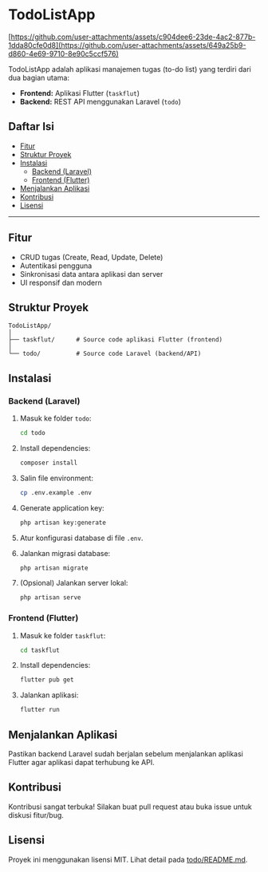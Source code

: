 # TodoListApp

[https://github.com/user-attachments/assets/c904dee6-23de-4ac2-877b-1dda80cfe0d8](https://github.com/user-attachments/assets/649a25b9-d860-4e69-9710-8e90c5ccf576)

TodoListApp adalah aplikasi manajemen tugas (to-do list) yang terdiri dari dua bagian utama:
- **Frontend:** Aplikasi Flutter (`taskflut`)
- **Backend:** REST API menggunakan Laravel (`todo`)

## Daftar Isi

- [Fitur](#fitur)
- [Struktur Proyek](#struktur-proyek)
- [Instalasi](#instalasi)
  - [Backend (Laravel)](#backend-laravel)
  - [Frontend (Flutter)](#frontend-flutter)
- [Menjalankan Aplikasi](#menjalankan-aplikasi)
- [Kontribusi](#kontribusi)
- [Lisensi](#lisensi)

---

## Fitur

- CRUD tugas (Create, Read, Update, Delete)
- Autentikasi pengguna
- Sinkronisasi data antara aplikasi dan server
- UI responsif dan modern

## Struktur Proyek

```
TodoListApp/
│
├── taskflut/      # Source code aplikasi Flutter (frontend)
│
└── todo/          # Source code Laravel (backend/API)
```

## Instalasi

### Backend (Laravel)

1. Masuk ke folder `todo`:
    ```sh
    cd todo
    ```

2. Install dependencies:
    ```sh
    composer install
    ```

3. Salin file environment:
    ```sh
    cp .env.example .env
    ```

4. Generate application key:
    ```sh
    php artisan key:generate
    ```

5. Atur konfigurasi database di file `.env`.

6. Jalankan migrasi database:
    ```sh
    php artisan migrate
    ```

7. (Opsional) Jalankan server lokal:
    ```sh
    php artisan serve
    ```

### Frontend (Flutter)

1. Masuk ke folder `taskflut`:
    ```sh
    cd taskflut
    ```

2. Install dependencies:
    ```sh
    flutter pub get
    ```

3. Jalankan aplikasi:
    ```sh
    flutter run
    ```

## Menjalankan Aplikasi

Pastikan backend Laravel sudah berjalan sebelum menjalankan aplikasi Flutter agar aplikasi dapat terhubung ke API.

## Kontribusi

Kontribusi sangat terbuka! Silakan buat pull request atau buka issue untuk diskusi fitur/bug.

## Lisensi

Proyek ini menggunakan lisensi MIT. Lihat detail pada [todo/README.md](todo/README.md).
